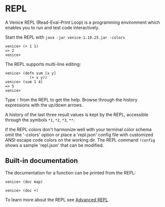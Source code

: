 # REPL

A Venice REPL (Read-Eval-Print Loop) is a programming environment which enables 
you to run and test code interactively.

Start the REPL with `java -jar venice-1.10.25.jar -colors`

```text
venice> (+ 1 1)
=> 2
venice>
```

The REPL supports multi-line editing:

```text
venice> (defn sum [x y]
           (+ x y))
venice> (sum 1 4)
=> 5
venice>
```

Type `!` from the REPL to get the help. Browse through the history expressions 
with the up/down arrows.

A history of the last three result values is kept by the REPL, accessible through 
the symbols `*1`, `*2`, `*3`, `**`.

If the REPL colors don't harmonize well with your terminal color schema 
omit the '-colors' option or place a 'repl.json' config file with customized 
ANSI escape code colors on the working dir. The REPL command `!config` shows
a sample 'repl.json' that can be modified.


## Built-in documentation

The documentation for a function can be printed from the REPL:

```text
venice> (doc map)

venice> (doc +)
```


To learn more about the REPL see [Advanced REPL](repl-advanced.md)

